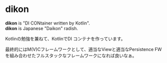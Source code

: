 # dikon
**dikon** is "DI CONtainer written by Kotlin".  
**dikon** is Japanese "Daikon" radish.

Kotlinの勉強を兼ねて、KotlinでDI コンテナを作っています。

最終的にはM(V)Cフレームワークとして、適当なViewと適当なPersistence FWを組み合わせたフルスタックなフレームワークになれば良いなぁ。
